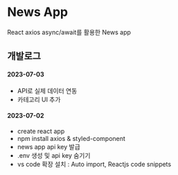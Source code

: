 # News App

React axios async/await를 활용한 News app


## 개발로그

#### 2023-07-03
- API로 실제 데이터 연동
- 카테고리 UI 추가 

#### 2023-07-02
- create react app
- npm install axios & styled-component
- news app api key 발급
- .env 생성 및 api key 숨기기
- vs code 확장 설치 : Auto import, Reactjs code snippets